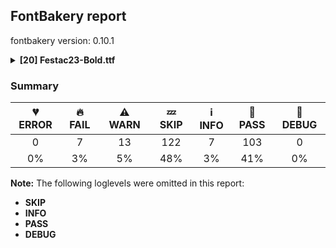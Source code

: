 ## FontBakery report

fontbakery version: 0.10.1

<details><summary><b>[20] Festac23-Bold.ttf</b></summary><div><details><summary>🔥 <b>FAIL:</b> Check copyright namerecords match license file. (<a href="https://font-bakery.readthedocs.io/en/stable/fontbakery/profiles/googlefonts.html#com.google.fonts/check/name/license">com.google.fonts/check/name/license</a>)</summary><div>


* 🔥 **FAIL** Font lacks NameID 13 (LICENSE DESCRIPTION). A proper licensing entry must be set. [code: missing]
</div></details><details><summary>🔥 <b>FAIL:</b> Copyright notices match canonical pattern in fonts (<a href="https://font-bakery.readthedocs.io/en/stable/fontbakery/profiles/googlefonts.html#com.google.fonts/check/font_copyright">com.google.fonts/check/font_copyright</a>)</summary><div>


* 🔥 **FAIL** Name Table entry: Copyright notices should match a pattern similar to: "Copyright 2019 The Familyname Project Authors (git url)"
But instead we have got:
"Copyright 2023 The SeventySeven Project  Oluseyi Olusanya David Udoh Eyiyemi Adegbite Mirko Velimirovic (git@github.com:Afrotype/festacrevival.git)" [code: bad-notice-format]
</div></details><details><summary>🔥 <b>FAIL:</b> Checking OS/2 usWinAscent & usWinDescent. (<a href="https://font-bakery.readthedocs.io/en/stable/fontbakery/profiles/universal.html#com.google.fonts/check/family/win_ascent_and_descent">com.google.fonts/check/family/win_ascent_and_descent</a>)</summary><div>


* 🔥 **FAIL** OS/2.usWinAscent value should be equal or greater than 878, but got 830 instead [code: ascent]
</div></details><details><summary>🔥 <b>FAIL:</b> Do we have the latest version of FontBakery installed? (<a href="https://font-bakery.readthedocs.io/en/stable/fontbakery/profiles/universal.html#com.google.fonts/check/fontbakery_version">com.google.fonts/check/fontbakery_version</a>)</summary><div>


* 🔥 **FAIL** Current FontBakery version is 0.10.1, while a newer 0.10.4 is already available. Please upgrade it with 'pip install -U fontbakery' [code: outdated-fontbakery]
</div></details><details><summary>🔥 <b>FAIL:</b> Font contains '.notdef' as its first glyph? (<a href="https://font-bakery.readthedocs.io/en/stable/fontbakery/profiles/universal.html#com.google.fonts/check/mandatory_glyphs">com.google.fonts/check/mandatory_glyphs</a>)</summary><div>


* 🔥 **FAIL** The '.notdef' glyph should contain a drawing, but it is blank. [code: notdef-is-blank]
</div></details><details><summary>🔥 <b>FAIL:</b> Checking with fontTools.ttx (<a href="https://font-bakery.readthedocs.io/en/stable/fontbakery/profiles/universal.html#com.google.fonts/check/ttx_roundtrip">com.google.fonts/check/ttx_roundtrip</a>)</summary><div>


* 🔥 **FAIL** name id 256 missing from name table
* 🔥 **FAIL** name id 257 missing from name table
* 🔥 **FAIL** name id 258 missing from name table
* 🔥 **FAIL** name id 259 missing from name table
</div></details><details><summary>🔥 <b>FAIL:</b> Check if each glyph has the recommended amount of contours. (<a href="https://font-bakery.readthedocs.io/en/stable/fontbakery/profiles/universal.html#com.google.fonts/check/contour_count">com.google.fonts/check/contour_count</a>)</summary><div>


* 🔥 **FAIL** The following glyphs have no contours even though they were expected to have some:

	- Glyph name: dollar	Expected: 1, 3 or 5

	- Glyph name: percent	Expected: 5

	- Glyph name: ampersand	Expected: 1, 2 or 3

	- Glyph name: plus	Expected: 1

	- Glyph name: less	Expected: 1

	- Glyph name: equal	Expected: 2

	- Glyph name: greater	Expected: 1

	- Glyph name: at	Expected: 2

	- Glyph name: asciicircum	Expected: 1

	- Glyph name: asciitilde	Expected: 1

	- Glyph name: cent	Expected: 1 or 2

	- Glyph name: currency	Expected: 2

	- Glyph name: yen	Expected: 1 or 2

	- Glyph name: brokenbar	Expected: 2

	- Glyph name: section	Expected: 2

	- Glyph name: copyright	Expected: 3

	- Glyph name: logicalnot	Expected: 1

	- Glyph name: registered	Expected: 3 or 4

	- Glyph name: plusminus	Expected: 1 or 2

	- Glyph name: paragraph	Expected: 1, 2 or 3

	- Glyph name: multiply	Expected: 1

	- Glyph name: germandbls	Expected: 1

	- Glyph name: eth	Expected: 2

	- Glyph name: divide	Expected: 3

	- Glyph name: thorn	Expected: 2

	- Glyph name: Hbar	Expected: 2

	- Glyph name: Lslash	Expected: 1

	- Glyph name: lslash	Expected: 1

	- Glyph name: Eng	Expected: 1

	- Glyph name: uni0181	Expected: 3

	- Glyph name: uni0187	Expected: 1

	- Glyph name: uni0188	Expected: 1

	- Glyph name: Dtail	Expected: 2

	- Glyph name: uni018A	Expected: 2

	- Glyph name: uni018E	Expected: 1

	- Glyph name: florin	Expected: 1

	- Glyph name: uni0193	Expected: 1

	- Glyph name: Gammalatin	Expected: 2

	- Glyph name: uni0198	Expected: 1

	- Glyph name: uni019A	Expected: 1

	- Glyph name: uni019B	Expected: 1

	- Glyph name: uni019C	Expected: 1

	- Glyph name: uni019D	Expected: 1

	- Glyph name: uni01A4	Expected: 2

	- Glyph name: uni01AC	Expected: 1

	- Glyph name: uni01AE	Expected: 1

	- Glyph name: Upsilonlatin	Expected: 1

	- Glyph name: uni01B2	Expected: 1

	- Glyph name: uni01B3	Expected: 1

	- Glyph name: uni01B4	Expected: 1

	- Glyph name: uni01B6	Expected: 1

	- Glyph name: uni01B9	Expected: 1

	- Glyph name: uni01C0	Expected: 1

	- Glyph name: uni01C1	Expected: 2

	- Glyph name: uni01C2	Expected: 1

	- Glyph name: uni01C3	Expected: 2

	- Glyph name: uni01E4	Expected: 1

	- Glyph name: uni01E5	Expected: 2

	- Glyph name: uni0220	Expected: 1

	- Glyph name: uni0222	Expected: 2

	- Glyph name: uni0223	Expected: 2

	- Glyph name: uni023C	Expected: 2

	- Glyph name: Glottalstopsmall	Expected: 1

	- Glyph name: uni0242	Expected: 1

	- Glyph name: uni0244	Expected: 2

	- Glyph name: uni0245	Expected: 1

	- Glyph name: uni0247	Expected: 4

	- Glyph name: uni0249	Expected: 2

	- Glyph name: uni024A	Expected: 2

	- Glyph name: uni024B	Expected: 2

	- Glyph name: uni024D	Expected: 1

	- Glyph name: uni024F	Expected: 2

	- Glyph name: uni0251	Expected: 2

	- Glyph name: uni02BB	Expected: 1

	- Glyph name: uni02BE	Expected: 1

	- Glyph name: uni02BF	Expected: 1

	- Glyph name: uni02CA	Expected: 1

	- Glyph name: uni02CB	Expected: 1

	- Glyph name: uni0E3F	Expected: 3 or 5

	- Glyph name: uni1E2B	Expected: 2

	- Glyph name: dagger	Expected: 1 or 2

	- Glyph name: daggerdbl	Expected: 1 or 3

	- Glyph name: perthousand	Expected: 6 or 7

	- Glyph name: uni20AA	Expected: 2

	- Glyph name: Euro	Expected: 1 or 2

	- Glyph name: uni20AD	Expected: 1

	- Glyph name: uni20B4	Expected: 1 or 2

	- Glyph name: uni20B9	Expected: 1

	- Glyph name: uni20BD	Expected: 2

	- Glyph name: partialdiff	Expected: 2

	- Glyph name: product	Expected: 1

	- Glyph name: summation	Expected: 1

	- Glyph name: minus	Expected: 1

	- Glyph name: radical	Expected: 1

	- Glyph name: infinity	Expected: 3

	- Glyph name: integral	Expected: 1

	- Glyph name: approxequal	Expected: 2

	- Glyph name: notequal	Expected: 1

	- Glyph name: lessequal	Expected: 2

	- Glyph name: greaterequal	Expected: 2

	- Glyph name: uniA78B	Expected: 1

	- Glyph name: uniA78C	Expected: 1

	- Glyph name: Eng	Expected: 1

	- Glyph name: Euro	Expected: 1 or 2

	- Glyph name: Hbar	Expected: 2

	- Glyph name: Lslash	Expected: 1

	- Glyph name: ampersand	Expected: 1, 2 or 3

	- Glyph name: approxequal	Expected: 2

	- Glyph name: asciicircum	Expected: 1

	- Glyph name: asciitilde	Expected: 1

	- Glyph name: at	Expected: 2

	- Glyph name: brokenbar	Expected: 2

	- Glyph name: cent	Expected: 1 or 2

	- Glyph name: copyright	Expected: 3

	- Glyph name: currency	Expected: 2

	- Glyph name: dagger	Expected: 1 or 2

	- Glyph name: daggerdbl	Expected: 1 or 3

	- Glyph name: divide	Expected: 3

	- Glyph name: dollar	Expected: 1, 3 or 5

	- Glyph name: equal	Expected: 2

	- Glyph name: eth	Expected: 2

	- Glyph name: germandbls	Expected: 1

	- Glyph name: greater	Expected: 1

	- Glyph name: greaterequal	Expected: 2

	- Glyph name: infinity	Expected: 3

	- Glyph name: integral	Expected: 1

	- Glyph name: less	Expected: 1

	- Glyph name: lessequal	Expected: 2

	- Glyph name: logicalnot	Expected: 1

	- Glyph name: lslash	Expected: 1

	- Glyph name: minus	Expected: 1

	- Glyph name: multiply	Expected: 1

	- Glyph name: notequal	Expected: 1

	- Glyph name: paragraph	Expected: 1, 2 or 3

	- Glyph name: partialdiff	Expected: 2

	- Glyph name: percent	Expected: 5

	- Glyph name: perthousand	Expected: 6 or 7

	- Glyph name: plus	Expected: 1

	- Glyph name: plusminus	Expected: 1 or 2

	- Glyph name: product	Expected: 1

	- Glyph name: radical	Expected: 1

	- Glyph name: registered	Expected: 3 or 4

	- Glyph name: section	Expected: 2

	- Glyph name: summation	Expected: 1

	- Glyph name: thorn	Expected: 2

	- Glyph name: uni0181	Expected: 3

	- Glyph name: uni0187	Expected: 1

	- Glyph name: uni0188	Expected: 1

	- Glyph name: uni018A	Expected: 2

	- Glyph name: uni018E	Expected: 1

	- Glyph name: uni0193	Expected: 1

	- Glyph name: uni0198	Expected: 1

	- Glyph name: uni019A	Expected: 1

	- Glyph name: uni019B	Expected: 1

	- Glyph name: uni019C	Expected: 1

	- Glyph name: uni019D	Expected: 1

	- Glyph name: uni01A4	Expected: 2

	- Glyph name: uni01AC	Expected: 1

	- Glyph name: uni01AE	Expected: 1

	- Glyph name: uni01B2	Expected: 1

	- Glyph name: uni01B3	Expected: 1

	- Glyph name: uni01B4	Expected: 1

	- Glyph name: uni01B6	Expected: 1

	- Glyph name: uni01B9	Expected: 1

	- Glyph name: uni01C0	Expected: 1

	- Glyph name: uni01C1	Expected: 2

	- Glyph name: uni01C2	Expected: 1

	- Glyph name: uni01C3	Expected: 2

	- Glyph name: uni01E4	Expected: 1

	- Glyph name: uni01E5	Expected: 2

	- Glyph name: uni0220	Expected: 1

	- Glyph name: uni0222	Expected: 2

	- Glyph name: uni0223	Expected: 2

	- Glyph name: uni023C	Expected: 2

	- Glyph name: uni0242	Expected: 1

	- Glyph name: uni0244	Expected: 2

	- Glyph name: uni0245	Expected: 1

	- Glyph name: uni0247	Expected: 4

	- Glyph name: uni0249	Expected: 2

	- Glyph name: uni024A	Expected: 2

	- Glyph name: uni024B	Expected: 2

	- Glyph name: uni024D	Expected: 1

	- Glyph name: uni024F	Expected: 2

	- Glyph name: uni0251	Expected: 2

	- Glyph name: uni02BB	Expected: 1

	- Glyph name: uni02BE	Expected: 1

	- Glyph name: uni02BF	Expected: 1

	- Glyph name: uni02CA	Expected: 1

	- Glyph name: uni02CB	Expected: 1

	- Glyph name: uni0E3F	Expected: 3 or 5

	- Glyph name: uni1E2B	Expected: 2

	- Glyph name: uni20AA	Expected: 2

	- Glyph name: uni20AD	Expected: 1

	- Glyph name: uni20B4	Expected: 1 or 2

	- Glyph name: uni20B9	Expected: 1

	- Glyph name: uni20BD	Expected: 2

	- Glyph name: uniA78B	Expected: 1

	- Glyph name: uniA78C	Expected: 1

	- Glyph name: yen	Expected: 1 or 2
 [code: no-contour]
* ⚠ **WARN** This check inspects the glyph outlines and detects the total number of contours in each of them. The expected values are infered from the typical ammounts of contours observed in a large collection of reference font families. The divergences listed below may simply indicate a significantly different design on some of your glyphs. On the other hand, some of these may flag actual bugs in the font such as glyphs mapped to an incorrect codepoint. Please consider reviewing the design and codepoint assignment of these to make sure they are correct.

The following glyphs do not have the recommended number of contours:

	- Glyph name: asterisk	Contours detected: 5	Expected: 1 or 4

	- Glyph name: guillemotright	Contours detected: 1	Expected: 2

	- Glyph name: Eth	Contours detected: 3	Expected: 2

	- Glyph name: aogonek	Contours detected: 3	Expected: 2

	- Glyph name: Dcroat	Contours detected: 3	Expected: 2

	- Glyph name: dcroat	Contours detected: 1	Expected: 2

	- Glyph name: eogonek	Contours detected: 3	Expected: 2

	- Glyph name: gbreve	Contours detected: 1	Expected: 3 or 4

	- Glyph name: gdotaccent	Contours detected: 1	Expected: 3 or 4

	- Glyph name: uni0123	Contours detected: 1	Expected: 3 or 4

	- Glyph name: oe	Contours detected: 2	Expected: 3

	- Glyph name: Uogonek	Contours detected: 2	Expected: 1

	- Glyph name: uogonek	Contours detected: 2	Expected: 1

	- Glyph name: uni0197	Contours detected: 2	Expected: 1

	- Glyph name: uni01B5	Contours detected: 2	Expected: 1

	- Glyph name: uni01E2	Contours detected: 1	Expected: 3

	- Glyph name: gcaron	Contours detected: 1	Expected: 3 or 4

	- Glyph name: uni01EA	Contours detected: 3	Expected: 2

	- Glyph name: uni01EB	Contours detected: 3	Expected: 2

	- Glyph name: uni01EC	Contours detected: 4	Expected: 3

	- Glyph name: uni01ED	Contours detected: 4	Expected: 3

	- Glyph name: uni01EF	Contours detected: 1	Expected: 2

	- Glyph name: uni01F5	Contours detected: 1	Expected: 3

	- Glyph name: Oslashacute	Contours detected: 1	Expected: 4

	- Glyph name: uni0202	Contours detected: 4	Expected: 3

	- Glyph name: uni0203	Contours detected: 4	Expected: 3

	- Glyph name: uni0206	Contours detected: 3	Expected: 2

	- Glyph name: uni0207	Contours detected: 4	Expected: 3

	- Glyph name: uni020A	Contours detected: 3	Expected: 2

	- Glyph name: uni020B	Contours detected: 3	Expected: 2

	- Glyph name: uni020E	Contours detected: 4	Expected: 3

	- Glyph name: uni020F	Contours detected: 4	Expected: 3

	- Glyph name: uni0212	Contours detected: 4	Expected: 3

	- Glyph name: uni0213	Contours detected: 3	Expected: 2

	- Glyph name: uni0216	Contours detected: 3	Expected: 2

	- Glyph name: uni0217	Contours detected: 3	Expected: 2

	- Glyph name: uni0228	Contours detected: 2	Expected: 1

	- Glyph name: uni0229	Contours detected: 3	Expected: 2

	- Glyph name: uni023D	Contours detected: 2	Expected: 1

	- Glyph name: uni0243	Contours detected: 4	Expected: 3

	- Glyph name: uni0246	Contours detected: 2	Expected: 3

	- Glyph name: uni0248	Contours detected: 2	Expected: 1

	- Glyph name: uni024C	Contours detected: 3	Expected: 2

	- Glyph name: uni0311	Contours detected: 2	Expected: 1

	- Glyph name: uni1E03	Contours detected: 1	Expected: 3

	- Glyph name: uni1E08	Contours detected: 3	Expected: 2

	- Glyph name: uni1E09	Contours detected: 3	Expected: 2

	- Glyph name: uni1E0B	Contours detected: 1	Expected: 3

	- Glyph name: uni1E0D	Contours detected: 1	Expected: 3

	- Glyph name: dmacronbelow	Contours detected: 1	Expected: 3

	- Glyph name: uni1E1C	Contours detected: 3	Expected: 2

	- Glyph name: uni1E1D	Contours detected: 4	Expected: 3

	- Glyph name: uni1E21	Contours detected: 1	Expected: 3 or 4

	- Glyph name: uni1E57	Contours detected: 1	Expected: 3

	- Glyph name: quotedblleft	Contours detected: 1	Expected: 2

	- Glyph name: quotedblbase	Contours detected: 1	Expected: 2

	- Glyph name: ellipsis	Contours detected: 1	Expected: 3

	- Glyph name: Dcroat	Contours detected: 3	Expected: 2

	- Glyph name: Eth	Contours detected: 3	Expected: 2

	- Glyph name: Oslashacute	Contours detected: 1	Expected: 4

	- Glyph name: Uogonek	Contours detected: 2	Expected: 1

	- Glyph name: aogonek	Contours detected: 3	Expected: 2

	- Glyph name: asterisk	Contours detected: 5	Expected: 1 or 4

	- Glyph name: dcroat	Contours detected: 1	Expected: 2

	- Glyph name: ellipsis	Contours detected: 1	Expected: 3

	- Glyph name: eogonek	Contours detected: 3	Expected: 2

	- Glyph name: gbreve	Contours detected: 1	Expected: 3 or 4

	- Glyph name: gcaron	Contours detected: 1	Expected: 3 or 4

	- Glyph name: gdotaccent	Contours detected: 1	Expected: 3 or 4

	- Glyph name: guillemotright	Contours detected: 1	Expected: 2

	- Glyph name: oe	Contours detected: 2	Expected: 3

	- Glyph name: quotedblbase	Contours detected: 1	Expected: 2

	- Glyph name: quotedblleft	Contours detected: 1	Expected: 2

	- Glyph name: uni0123	Contours detected: 1	Expected: 3 or 4

	- Glyph name: uni0197	Contours detected: 2	Expected: 1

	- Glyph name: uni01B5	Contours detected: 2	Expected: 1

	- Glyph name: uni01E2	Contours detected: 1	Expected: 3

	- Glyph name: uni01EC	Contours detected: 4	Expected: 3

	- Glyph name: uni01ED	Contours detected: 4	Expected: 3

	- Glyph name: uni01EF	Contours detected: 1	Expected: 2

	- Glyph name: uni0228	Contours detected: 2	Expected: 1

	- Glyph name: uni0229	Contours detected: 3	Expected: 2

	- Glyph name: uni023D	Contours detected: 2	Expected: 1

	- Glyph name: uni0243	Contours detected: 4	Expected: 3

	- Glyph name: uni0246	Contours detected: 2	Expected: 3

	- Glyph name: uni0248	Contours detected: 2	Expected: 1

	- Glyph name: uni024C	Contours detected: 3	Expected: 2

	- Glyph name: uni0311	Contours detected: 2	Expected: 1

	- Glyph name: uni1E03	Contours detected: 1	Expected: 3

	- Glyph name: uni1E08	Contours detected: 3	Expected: 2

	- Glyph name: uni1E09	Contours detected: 3	Expected: 2

	- Glyph name: uni1E0B	Contours detected: 1	Expected: 3

	- Glyph name: uni1E0D	Contours detected: 1	Expected: 3

	- Glyph name: uni1E1C	Contours detected: 3	Expected: 2

	- Glyph name: uni1E1D	Contours detected: 4	Expected: 3

	- Glyph name: uni1E21	Contours detected: 1	Expected: 3 or 4

	- Glyph name: uni1E57	Contours detected: 1	Expected: 3

	- Glyph name: uogonek	Contours detected: 2	Expected: 1
 [code: contour-count]
</div></details><details><summary>⚠ <b>WARN:</b> Checking OS/2 achVendID. (<a href="https://font-bakery.readthedocs.io/en/stable/fontbakery/profiles/googlefonts.html#com.google.fonts/check/vendor_id">com.google.fonts/check/vendor_id</a>)</summary><div>


* ⚠ **WARN** OS/2 VendorID value 'NONE' is not yet recognized. If you registered it recently, then it's safe to ignore this warning message. Otherwise, you should set it to your own unique 4 character code, and register it with Microsoft at https://www.microsoft.com/typography/links/vendorlist.aspx
 [code: unknown]
</div></details><details><summary>⚠ <b>WARN:</b> Check Google Fonts glyph coverage. (<a href="https://font-bakery.readthedocs.io/en/stable/fontbakery/profiles/googlefonts.html#com.google.fonts/check/glyph_coverage">com.google.fonts/check/glyph_coverage</a>)</summary><div>


* ⚠ **WARN** GF_TransLatin_Pinyin is almost fulfilled. Missing codepoints:

	- 0x1D3A (MODIFIER LETTER CAPITAL N)


	- 0x0114 (LATIN CAPITAL LETTER E WITH BREVE)


	- 0x012C (LATIN CAPITAL LETTER I WITH BREVE)


	- 0x014E (LATIN CAPITAL LETTER O WITH BREVE)


	- 0x0115 (LATIN SMALL LETTER E WITH BREVE)


	- 0x012D (LATIN SMALL LETTER I WITH BREVE)


	- 0x014F (LATIN SMALL LETTER O WITH BREVE)
 [code: missing-codepoints]
* ⚠ **WARN** GF_Latin_Beyond is almost fulfilled. Missing codepoints:

	- 0x03BB (GREEK SMALL LETTER LAMDA)


	- 0x03C7 (GREEK SMALL LETTER CHI)


	- 0x0108 (LATIN CAPITAL LETTER C WITH CIRCUMFLEX)


	- 0x011C (LATIN CAPITAL LETTER G WITH CIRCUMFLEX)


	- 0x0124 (LATIN CAPITAL LETTER H WITH CIRCUMFLEX)


	- 0x0134 (LATIN CAPITAL LETTER J WITH CIRCUMFLEX)


	- 0x015C (LATIN CAPITAL LETTER S WITH CIRCUMFLEX)


	- 0x0166 (LATIN CAPITAL LETTER T WITH STROKE)


	- 0x0162 (LATIN CAPITAL LETTER T WITH CEDILLA)


	- 0x0109 (LATIN SMALL LETTER C WITH CIRCUMFLEX)


	- 0x011D (LATIN SMALL LETTER G WITH CIRCUMFLEX)


	- 0x0125 (LATIN SMALL LETTER H WITH CIRCUMFLEX)


	- 0x01F0 (LATIN SMALL LETTER J WITH CARON)


	- 0x0135 (LATIN SMALL LETTER J WITH CIRCUMFLEX)


	- 0x0138 (LATIN SMALL LETTER KRA)


	- 0x015D (LATIN SMALL LETTER S WITH CIRCUMFLEX)


	- 0x0167 (LATIN SMALL LETTER T WITH STROKE)


	- 0x0163 (LATIN SMALL LETTER T WITH CEDILLA)


	- 0x02B8 (MODIFIER LETTER SMALL Y)


	- 0x1DBF (MODIFIER LETTER SMALL THETA)


	- 0x2144 (TURNED SANS-SERIF CAPITAL Y)


	- 0x0315 (COMBINING COMMA ABOVE RIGHT)


	- 0x0335 (COMBINING SHORT STROKE OVERLAY)


	- 0x02B9 (MODIFIER LETTER PRIME)


	- 0x02C8 (MODIFIER LETTER VERTICAL LINE)
 [code: missing-codepoints]
* ⚠ **WARN** GF_TransLatin_Arabic is almost fulfilled. Missing codepoints:

	- 0x1E96 (LATIN SMALL LETTER H WITH LINE BELOW)


	- 0x1E97 (LATIN SMALL LETTER T WITH DIAERESIS)


	- 0x02BD (MODIFIER LETTER REVERSED COMMA)
 [code: missing-codepoints]
</div></details><details><summary>⚠ <b>WARN:</b> Check for codepoints not covered by METADATA subsets. (<a href="https://font-bakery.readthedocs.io/en/stable/fontbakery/profiles/googlefonts.html#com.google.fonts/check/metadata/unreachable_subsetting">com.google.fonts/check/metadata/unreachable_subsetting</a>)</summary><div>


* ⚠ **WARN** The following codepoints supported by the font are not covered by
    any subsets defined in the font's metadata file, and will never
    be served. You can solve this by either manually adding additional
    subset declarations to METADATA.pb, or by editing the glyphset
    definitions.

 * U+02B0 MODIFIER LETTER SMALL H: not included in any glyphset definition
 * U+02B7 MODIFIER LETTER SMALL W: not included in any glyphset definition
 * U+02BE MODIFIER LETTER RIGHT HALF RING: not included in any glyphset definition
 * U+02BF MODIFIER LETTER LEFT HALF RING: not included in any glyphset definition
 * U+02C0 MODIFIER LETTER GLOTTAL STOP: not included in any glyphset definition
 * U+02C7 CARON: try adding one of: canadian-aboriginal, yi, tifinagh
 * U+02CA MODIFIER LETTER ACUTE ACCENT: not included in any glyphset definition
 * U+02CB MODIFIER LETTER GRAVE ACCENT: not included in any glyphset definition
 * U+02D7 MODIFIER LETTER MINUS SIGN: not included in any glyphset definition
 * U+02D8 BREVE: try adding one of: canadian-aboriginal, yi
 * U+02D9 DOT ABOVE: try adding one of: canadian-aboriginal, yi
 * U+02DB OGONEK: try adding one of: canadian-aboriginal, yi
 * U+02DD DOUBLE ACUTE ACCENT: not included in any glyphset definition
 * U+02EE MODIFIER LETTER DOUBLE APOSTROPHE: not included in any glyphset definition
 * U+0302 COMBINING CIRCUMFLEX ACCENT: try adding one of: math, cherokee, coptic, tifinagh
 * U+0306 COMBINING BREVE: try adding one of: tifinagh, old-permic
 * U+0307 COMBINING DOT ABOVE: try adding one of: malayalam, tifinagh, canadian-aboriginal, math, syriac, tai-le, old-permic, coptic
 * U+030A COMBINING RING ABOVE: try adding syriac
 * U+030B COMBINING DOUBLE ACUTE ACCENT: try adding one of: cherokee, osage
 * U+030C COMBINING CARON: try adding one of: cherokee, tai-le
 * U+030D COMBINING VERTICAL LINE ABOVE: not included in any glyphset definition
 * U+030F COMBINING DOUBLE GRAVE ACCENT: not included in any glyphset definition
 * U+0310 COMBINING CANDRABINDU: not included in any glyphset definition
 * U+0311 COMBINING INVERTED BREVE: try adding coptic
 * U+0312 COMBINING TURNED COMMA ABOVE: not included in any glyphset definition
 * U+0313 COMBINING COMMA ABOVE: try adding old-permic
 * U+0325 COMBINING RING BELOW: try adding syriac
 * U+0326 COMBINING COMMA BELOW: not included in any glyphset definition
 * U+0327 COMBINING CEDILLA: not included in any glyphset definition
 * U+0328 COMBINING OGONEK: not included in any glyphset definition
 * U+032D COMBINING CIRCUMFLEX ACCENT BELOW: try adding syriac
 * U+032E COMBINING BREVE BELOW: try adding syriac
 * U+032F COMBINING INVERTED BREVE BELOW: not included in any glyphset definition
 * U+0330 COMBINING TILDE BELOW: try adding one of: cherokee, math, syriac
 * U+0331 COMBINING MACRON BELOW: try adding one of: caucasian-albanian, tifinagh, gothic, cherokee, syriac
 * U+0332 COMBINING LOW LINE: not included in any glyphset definition
 * U+0334 COMBINING TILDE OVERLAY: not included in any glyphset definition
 * U+0358 COMBINING DOT ABOVE RIGHT: try adding osage
 * U+0E3F THAI CURRENCY SYMBOL BAHT: try adding thai
 * U+1D58 MODIFIER LETTER SMALL U: not included in any glyphset definition
 * U+1D5B MODIFIER LETTER SMALL V: not included in any glyphset definition
 * U+1D7D LATIN SMALL LETTER P WITH STROKE: not included in any glyphset definition
 * U+1DBB MODIFIER LETTER SMALL Z: not included in any glyphset definition
 * U+1DC4 COMBINING MACRON-ACUTE: not included in any glyphset definition
 * U+1DC5 COMBINING GRAVE-MACRON: not included in any glyphset definition
 * U+1DC6 COMBINING MACRON-GRAVE: not included in any glyphset definition
 * U+1DC7 COMBINING ACUTE-MACRON: not included in any glyphset definition
 * U+1DCA COMBINING LATIN SMALL LETTER R BELOW: not included in any glyphset definition
 * U+1EA1 LATIN SMALL LETTER A WITH DOT BELOW: try adding vietnamese
 * U+1EAC LATIN CAPITAL LETTER A WITH CIRCUMFLEX AND DOT BELOW: try adding vietnamese
 * U+1EAD LATIN SMALL LETTER A WITH CIRCUMFLEX AND DOT BELOW: try adding vietnamese
 * U+1EB8 LATIN CAPITAL LETTER E WITH DOT BELOW: try adding vietnamese
 * U+1EB9 LATIN SMALL LETTER E WITH DOT BELOW: try adding vietnamese
 * U+1EBC LATIN CAPITAL LETTER E WITH TILDE: try adding vietnamese
 * U+1EBD LATIN SMALL LETTER E WITH TILDE: try adding vietnamese
 * U+1EC6 LATIN CAPITAL LETTER E WITH CIRCUMFLEX AND DOT BELOW: try adding vietnamese
 * U+1EC7 LATIN SMALL LETTER E WITH CIRCUMFLEX AND DOT BELOW: try adding vietnamese
 * U+1ECA LATIN CAPITAL LETTER I WITH DOT BELOW: try adding vietnamese
 * U+1ECB LATIN SMALL LETTER I WITH DOT BELOW: try adding vietnamese
 * U+1ECC LATIN CAPITAL LETTER O WITH DOT BELOW: try adding vietnamese
 * U+1ECD LATIN SMALL LETTER O WITH DOT BELOW: try adding vietnamese
 * U+1ED8 LATIN CAPITAL LETTER O WITH CIRCUMFLEX AND DOT BELOW: try adding vietnamese
 * U+1ED9 LATIN SMALL LETTER O WITH CIRCUMFLEX AND DOT BELOW: try adding vietnamese
 * U+1EE4 LATIN CAPITAL LETTER U WITH DOT BELOW: try adding vietnamese
 * U+1EE5 LATIN SMALL LETTER U WITH DOT BELOW: try adding vietnamese
 * U+2021 DOUBLE DAGGER: try adding adlam
 * U+2030 PER MILLE SIGN: try adding adlam
 * U+207F SUPERSCRIPT LATIN SMALL LETTER N: not included in any glyphset definition
 * U+2202 PARTIAL DIFFERENTIAL: try adding math
 * U+220F N-ARY PRODUCT: try adding math
 * U+2211 N-ARY SUMMATION: try adding math
 * U+221A SQUARE ROOT: try adding math
 * U+221E INFINITY: try adding math
 * U+222B INTEGRAL: try adding math
 * U+2248 ALMOST EQUAL TO: try adding math
 * U+2260 NOT EQUAL TO: try adding math
 * U+2264 LESS-THAN OR EQUAL TO: try adding math
 * U+2265 GREATER-THAN OR EQUAL TO: try adding math
 * U+AB53 LATIN SMALL LETTER CHI: not included in any glyphset definition
 * U+FB01 LATIN SMALL LIGATURE FI: not included in any glyphset definition

Or you can add the above codepoints to one of the subsets supported by the font: `cyrillic-ext`, `latin`, `latin-ext` [code: unreachable-subsetting]
</div></details><details><summary>⚠ <b>WARN:</b> Is there kerning info for non-ligated sequences? (<a href="https://font-bakery.readthedocs.io/en/stable/fontbakery/profiles/googlefonts.html#com.google.fonts/check/kerning_for_non_ligated_sequences">com.google.fonts/check/kerning_for_non_ligated_sequences</a>)</summary><div>


* ⚠ **WARN** GPOS table lacks kerning info for the following non-ligated sequences:

	- f + f

	- f + i

	- t + t [code: lacks-kern-info]
</div></details><details><summary>⚠ <b>WARN:</b> Ensure Stylistic Sets have description. (<a href="https://font-bakery.readthedocs.io/en/stable/fontbakery/profiles/googlefonts.html#com.google.fonts/check/stylisticset_description">com.google.fonts/check/stylisticset_description</a>)</summary><div>


* ⚠ **WARN** The stylistic set ss10 lacks a description string on the 'name' table. [code: missing-description]
</div></details><details><summary>⚠ <b>WARN:</b> Ensure fonts have ScriptLangTags declared on the 'meta' table. (<a href="https://font-bakery.readthedocs.io/en/stable/fontbakery/profiles/googlefonts.html#com.google.fonts/check/meta/script_lang_tags">com.google.fonts/check/meta/script_lang_tags</a>)</summary><div>


* ⚠ **WARN** This font file does not have a 'meta' table. [code: lacks-meta-table]
</div></details><details><summary>⚠ <b>WARN:</b> Check font contains no unreachable glyphs (<a href="https://font-bakery.readthedocs.io/en/stable/fontbakery/profiles/universal.html#com.google.fonts/check/unreachable_glyphs">com.google.fonts/check/unreachable_glyphs</a>)</summary><div>


* ⚠ **WARN** The following glyphs could not be reached by codepoint or substitution rules:

	- D.001

	- Z.ss01

	- asterisk_node

	- d.001
 [code: unreachable-glyphs]
</div></details><details><summary>⚠ <b>WARN:</b> Are any segments inordinately short? (<a href="https://font-bakery.readthedocs.io/en/stable/fontbakery/profiles/<Section: Outline Correctness Checks>.html#com.google.fonts/check/outline_short_segments">com.google.fonts/check/outline_short_segments</a>)</summary><div>


* ⚠ **WARN** The following glyphs have segments which seem very short:

	* zero (U+0030) contains a short segment L<<238.0,554.0>--<238.0,554.0>>

	* zero (U+0030) contains a short segment L<<274.0,554.0>--<274.0,554.0>>

	* seven (U+0037) contains a short segment L<<215.0,554.0>--<215.0,554.0>>

	* eight (U+0038) contains a short segment L<<230.0,-1.0>--<230.0,-1.0>>

	* eight (U+0038) contains a short segment B<<177.5,261.5>-<172.0,265.0>-<167.0,268.0>>

	* X (U+0058) contains a short segment L<<355.0,306.0>--<362.0,301.0>>

	* x (U+0078) contains a short segment B<<298.0,0.0>-<298.0,0.0>-<298.5,5.5>>

	* uni01AD (U+01AD) contains a short segment L<<235.0,280.0>--<235.0,270.0>>

	* uni01B8 (U+01B8) contains a short segment L<<315.0,322.0>--<314.0,322.0>>

	* uni0266 (U+0266) contains a short segment L<<29.0,385.0>--<30.0,385.0>>

	* uni0266 (U+0266) contains a short segment L<<30.0,385.0>--<30.0,387.0>>

	* uni1E8A (U+1E8A) contains a short segment L<<355.0,306.0>--<362.0,301.0>>

	* uni1E8C (U+1E8C) contains a short segment L<<355.0,306.0>--<362.0,301.0>> [code: found-short-segments]
</div></details><details><summary>⚠ <b>WARN:</b> Do any segments have colinear vectors? (<a href="https://font-bakery.readthedocs.io/en/stable/fontbakery/profiles/<Section: Outline Correctness Checks>.html#com.google.fonts/check/outline_colinear_vectors">com.google.fonts/check/outline_colinear_vectors</a>)</summary><div>


* ⚠ **WARN** The following glyphs have colinear vectors:

	* eng (U+014B): L<<454.0,200.0>--<454.0,0.0>> -> L<<454.0,0.0>--<453.0,-63.0>>

	* g (U+0067): L<<270.0,36.0>--<271.0,54.0>> -> L<<271.0,54.0>--<271.0,366.0>>

	* seven (U+0037): L<<10.0,553.0>--<215.0,554.0>> -> L<<215.0,554.0>--<215.0,554.0>>

	* seven (U+0037): L<<215.0,554.0>--<215.0,554.0>> -> L<<215.0,554.0>--<385.0,554.0>>

	* uni0199 (U+0199): L<<30.0,0.0>--<30.0,324.0>> -> L<<30.0,324.0>--<31.0,387.0>>

	* uni0233 (U+0233): L<<275.0,31.0>--<276.0,52.0>> -> L<<276.0,52.0>--<276.0,400.0>>

	* uni1E8F (U+1E8F): L<<275.0,31.0>--<276.0,52.0>> -> L<<276.0,52.0>--<276.0,400.0>>

	* uni1EF9 (U+1EF9): L<<275.0,31.0>--<276.0,52.0>> -> L<<276.0,52.0>--<276.0,400.0>>

	* uniA727 (U+A727): L<<454.0,200.0>--<454.0,0.0>> -> L<<454.0,0.0>--<453.0,-63.0>>

	* y (U+0079): L<<275.0,31.0>--<276.0,52.0>> -> L<<276.0,52.0>--<276.0,400.0>>

	* yacute (U+00FD): L<<275.0,31.0>--<276.0,52.0>> -> L<<276.0,52.0>--<276.0,400.0>>

	* ycircumflex (U+0177): L<<275.0,31.0>--<276.0,52.0>> -> L<<276.0,52.0>--<276.0,400.0>>

	* ydieresis (U+00FF): L<<275.0,31.0>--<276.0,52.0>> -> L<<276.0,52.0>--<276.0,400.0>>

	* ygrave (U+1EF3): L<<275.0,31.0>--<276.0,52.0>> -> L<<276.0,52.0>--<276.0,400.0>>

	* zero (U+0030): L<<238.0,554.0>--<238.0,554.0>> -> L<<238.0,554.0>--<256.0,554.0>>

	* zero (U+0030): L<<238.0,554.0>--<256.0,554.0>> -> L<<256.0,554.0>--<274.0,554.0>>

	* zero (U+0030): L<<256.0,554.0>--<274.0,554.0>> -> L<<274.0,554.0>--<274.0,554.0>>

	* zero (U+0030): L<<274.0,554.0>--<274.0,554.0>> -> L<<274.0,554.0>--<432.0,553.0>>

	* zero (U+0030): L<<80.0,553.0>--<238.0,554.0>> -> L<<238.0,554.0>--<238.0,554.0>> [code: found-colinear-vectors]
</div></details><details><summary>⚠ <b>WARN:</b> Do outlines contain any jaggy segments? (<a href="https://font-bakery.readthedocs.io/en/stable/fontbakery/profiles/<Section: Outline Correctness Checks>.html#com.google.fonts/check/outline_jaggy_segments">com.google.fonts/check/outline_jaggy_segments</a>)</summary><div>


* ⚠ **WARN** The following glyphs have jaggy segments:

	* eight (U+0038): L<<230.0,-1.0>--<230.0,-1.0>>/L<<230.0,-1.0>--<71.0,0.0>> = 0.36034606338677005

	* uni0190 (U+0190): L<<137.0,554.0>--<359.0,554.0>>/B<<359.0,554.0>-<317.0,550.0>-<284.5,527.0>> = 5.4403320310054815 [code: found-jaggy-segments]
</div></details><details><summary>⚠ <b>WARN:</b> Do outlines contain any semi-vertical or semi-horizontal lines? (<a href="https://font-bakery.readthedocs.io/en/stable/fontbakery/profiles/<Section: Outline Correctness Checks>.html#com.google.fonts/check/outline_semi_vertical">com.google.fonts/check/outline_semi_vertical</a>)</summary><div>


* ⚠ **WARN** The following glyphs have semi-vertical/semi-horizontal lines:

	* B (U+0042): L<<417.0,-1.0>--<40.0,-2.0>>

	* Bmacronbelow (U+1E06): L<<417.0,-1.0>--<40.0,-2.0>>

	* C (U+0043): L<<129.0,554.0>--<354.0,553.0>>

	* C (U+0043): L<<354.0,-1.0>--<129.0,0.0>>

	* Cacute (U+0106): L<<129.0,554.0>--<354.0,553.0>>

	* Cacute (U+0106): L<<354.0,-1.0>--<129.0,0.0>>

	* Ccaron (U+010C): L<<129.0,554.0>--<354.0,553.0>>

	* Ccaron (U+010C): L<<354.0,-1.0>--<129.0,0.0>>

	* Ccedilla (U+00C7): L<<129.0,554.0>--<354.0,553.0>>

	* Ccedilla (U+00C7): L<<354.0,-1.0>--<129.0,0.0>>

	* Cdotaccent (U+010A): L<<129.0,554.0>--<354.0,553.0>>

	* Cdotaccent (U+010A): L<<354.0,-1.0>--<129.0,0.0>>

	* E (U+0045): L<<376.0,0.0>--<40.0,-2.0>>

	* E (U+0045): L<<40.0,552.0>--<376.0,554.0>>

	* Eacute (U+00C9): L<<376.0,0.0>--<40.0,-2.0>>

	* Eacute (U+00C9): L<<40.0,552.0>--<376.0,554.0>>

	* Ecaron (U+011A): L<<376.0,0.0>--<40.0,-2.0>>

	* Ecaron (U+011A): L<<40.0,552.0>--<376.0,554.0>>

	* Ecircumflex (U+00CA): L<<376.0,0.0>--<40.0,-2.0>>

	* Ecircumflex (U+00CA): L<<40.0,552.0>--<376.0,554.0>>

	* Edieresis (U+00CB): L<<376.0,0.0>--<40.0,-2.0>>

	* Edieresis (U+00CB): L<<40.0,552.0>--<376.0,554.0>>

	* Edotaccent (U+0116): L<<376.0,0.0>--<40.0,-2.0>>

	* Edotaccent (U+0116): L<<40.0,552.0>--<376.0,554.0>>

	* Egrave (U+00C8): L<<376.0,0.0>--<40.0,-2.0>>

	* Egrave (U+00C8): L<<40.0,552.0>--<376.0,554.0>>

	* Emacron (U+0112): L<<376.0,0.0>--<40.0,-2.0>>

	* Emacron (U+0112): L<<40.0,552.0>--<376.0,554.0>>

	* Eogonek (U+0118): L<<376.0,0.0>--<40.0,-2.0>>

	* Eogonek (U+0118): L<<40.0,552.0>--<376.0,554.0>>

	* G (U+0047): L<<326.0,34.0>--<327.0,288.0>>

	* G (U+0047): L<<496.0,288.0>--<495.0,-74.0>>

	* Gbreve (U+011E): L<<326.0,34.0>--<327.0,288.0>>

	* Gbreve (U+011E): L<<496.0,288.0>--<495.0,-74.0>>

	* Gcaron (U+01E6): L<<326.0,34.0>--<327.0,288.0>>

	* Gcaron (U+01E6): L<<496.0,288.0>--<495.0,-74.0>>

	* Gdotaccent (U+0120): L<<326.0,34.0>--<327.0,288.0>>

	* Gdotaccent (U+0120): L<<496.0,288.0>--<495.0,-74.0>>

	* Q (U+0051): L<<428.0,-127.0>--<215.0,-126.0>>

	* R (U+0052): L<<209.0,517.0>--<210.0,306.0>>

	* Racute (U+0154): L<<209.0,517.0>--<210.0,306.0>>

	* Rcaron (U+0158): L<<209.0,517.0>--<210.0,306.0>>

	* Rmacronbelow (U+1E5E): L<<209.0,517.0>--<210.0,306.0>>

	* W (U+0057): L<<304.0,199.0>--<301.0,554.0>>

	* W (U+0057): L<<474.0,554.0>--<475.0,199.0>>

	* Wacute (U+1E82): L<<304.0,199.0>--<301.0,554.0>>

	* Wacute (U+1E82): L<<474.0,554.0>--<475.0,199.0>>

	* Wcircumflex (U+0174): L<<304.0,199.0>--<301.0,554.0>>

	* Wcircumflex (U+0174): L<<474.0,554.0>--<475.0,199.0>>

	* Wdieresis (U+1E84): L<<304.0,199.0>--<301.0,554.0>>

	* Wdieresis (U+1E84): L<<474.0,554.0>--<475.0,199.0>>

	* Wgrave (U+1E80): L<<304.0,199.0>--<301.0,554.0>>

	* Wgrave (U+1E80): L<<474.0,554.0>--<475.0,199.0>>

	* Y (U+0059): L<<257.0,204.0>--<92.0,203.0>>

	* Y (U+0059): L<<364.0,-1.0>--<156.0,0.0>>

	* Yacute (U+00DD): L<<257.0,204.0>--<92.0,203.0>>

	* Yacute (U+00DD): L<<364.0,-1.0>--<156.0,0.0>>

	* Ycircumflex (U+0176): L<<257.0,204.0>--<92.0,203.0>>

	* Ycircumflex (U+0176): L<<364.0,-1.0>--<156.0,0.0>>

	* Ydieresis (U+0178): L<<257.0,204.0>--<92.0,203.0>>

	* Ydieresis (U+0178): L<<364.0,-1.0>--<156.0,0.0>>

	* Ygrave (U+1EF2): L<<257.0,204.0>--<92.0,203.0>>

	* Ygrave (U+1EF2): L<<364.0,-1.0>--<156.0,0.0>>

	* Z (U+005A): L<<350.0,1.0>--<123.0,0.0>>

	* Zacute (U+0179): L<<350.0,1.0>--<123.0,0.0>>

	* Zcaron (U+017D): L<<350.0,1.0>--<123.0,0.0>>

	* Zdotaccent (U+017B): L<<350.0,1.0>--<123.0,0.0>>

	* Zmacronbelow (U+1E94): L<<350.0,1.0>--<123.0,0.0>>

	* eight (U+0038): L<<230.0,-1.0>--<71.0,0.0>>

	* ij (U+0133): L<<441.0,400.0>--<440.0,-7.0>>

	* j (U+006A): L<<206.0,400.0>--<205.0,-7.0>>

	* seven (U+0037): L<<10.0,553.0>--<215.0,554.0>>

	* seven (U+0037): L<<226.0,434.0>--<10.0,433.0>>

	* seven (U+0037): L<<282.0,0.0>--<82.0,-1.0>>

	* sterling (U+00A3): L<<204.0,554.0>--<411.0,553.0>>

	* uni0122 (U+0122): L<<326.0,34.0>--<327.0,288.0>>

	* uni0122 (U+0122): L<<496.0,288.0>--<495.0,-74.0>>

	* uni0156 (U+0156): L<<209.0,517.0>--<210.0,306.0>>

	* uni018F (U+018F): L<<222.0,408.0>--<42.0,409.0>>

	* uni01A5 (U+01A5): L<<30.0,-154.0>--<31.0,387.0>>

	* uni01A9 (U+01A9): L<<353.0,554.0>--<352.0,436.0>>

	* uni01B5 (U+01B5): L<<350.0,1.0>--<123.0,0.0>>

	* uni01F4 (U+01F4): L<<326.0,34.0>--<327.0,288.0>>

	* uni01F4 (U+01F4): L<<496.0,288.0>--<495.0,-74.0>>

	* uni0204 (U+0204): L<<376.0,0.0>--<40.0,-2.0>>

	* uni0204 (U+0204): L<<40.0,552.0>--<376.0,554.0>>

	* uni0206 (U+0206): L<<376.0,0.0>--<40.0,-2.0>>

	* uni0206 (U+0206): L<<40.0,552.0>--<376.0,554.0>>

	* uni0210 (U+0210): L<<209.0,517.0>--<210.0,306.0>>

	* uni0212 (U+0212): L<<209.0,517.0>--<210.0,306.0>>

	* uni0228 (U+0228): L<<376.0,0.0>--<40.0,-2.0>>

	* uni0228 (U+0228): L<<40.0,552.0>--<376.0,554.0>>

	* uni0232 (U+0232): L<<257.0,204.0>--<92.0,203.0>>

	* uni0232 (U+0232): L<<364.0,-1.0>--<156.0,0.0>>

	* uni0237 (U+0237): L<<252.0,400.0>--<251.0,-27.0>>

	* uni023B (U+023B): L<<129.0,554.0>--<354.0,553.0>>

	* uni023B (U+023B): L<<354.0,-1.0>--<129.0,0.0>>

	* uni0243 (U+0243): L<<417.0,-1.0>--<40.0,-2.0>>

	* uni0246 (U+0246): L<<376.0,0.0>--<40.0,-2.0>>

	* uni0246 (U+0246): L<<40.0,552.0>--<376.0,554.0>>

	* uni024C (U+024C): L<<209.0,517.0>--<210.0,306.0>>

	* uni024E (U+024E): L<<257.0,204.0>--<92.0,203.0>>

	* uni024E (U+024E): L<<364.0,-1.0>--<156.0,0.0>>

	* uni1DBB (U+1DBB): L<<357.0,1.0>--<119.0,0.0>>

	* uni1E02 (U+1E02): L<<417.0,-1.0>--<40.0,-2.0>>

	* uni1E04 (U+1E04): L<<417.0,-1.0>--<40.0,-2.0>>

	* uni1E08 (U+1E08): L<<129.0,554.0>--<354.0,553.0>>

	* uni1E08 (U+1E08): L<<354.0,-1.0>--<129.0,0.0>>

	* uni1E14 (U+1E14): L<<376.0,0.0>--<40.0,-2.0>>

	* uni1E14 (U+1E14): L<<40.0,552.0>--<376.0,554.0>>

	* uni1E16 (U+1E16): L<<376.0,0.0>--<40.0,-2.0>>

	* uni1E16 (U+1E16): L<<40.0,552.0>--<376.0,554.0>>

	* uni1E18 (U+1E18): L<<376.0,0.0>--<40.0,-2.0>>

	* uni1E18 (U+1E18): L<<40.0,552.0>--<376.0,554.0>>

	* uni1E1A (U+1E1A): L<<376.0,0.0>--<40.0,-2.0>>

	* uni1E1A (U+1E1A): L<<40.0,552.0>--<376.0,554.0>>

	* uni1E1C (U+1E1C): L<<376.0,0.0>--<40.0,-2.0>>

	* uni1E1C (U+1E1C): L<<40.0,552.0>--<376.0,554.0>>

	* uni1E20 (U+1E20): L<<326.0,34.0>--<327.0,288.0>>

	* uni1E20 (U+1E20): L<<496.0,288.0>--<495.0,-74.0>>

	* uni1E58 (U+1E58): L<<209.0,517.0>--<210.0,306.0>>

	* uni1E5A (U+1E5A): L<<209.0,517.0>--<210.0,306.0>>

	* uni1E5C (U+1E5C): L<<209.0,517.0>--<210.0,306.0>>

	* uni1E86 (U+1E86): L<<304.0,199.0>--<301.0,554.0>>

	* uni1E86 (U+1E86): L<<474.0,554.0>--<475.0,199.0>>

	* uni1E88 (U+1E88): L<<304.0,199.0>--<301.0,554.0>>

	* uni1E88 (U+1E88): L<<474.0,554.0>--<475.0,199.0>>

	* uni1E8E (U+1E8E): L<<257.0,204.0>--<92.0,203.0>>

	* uni1E8E (U+1E8E): L<<364.0,-1.0>--<156.0,0.0>>

	* uni1E90 (U+1E90): L<<350.0,1.0>--<123.0,0.0>>

	* uni1E91 (U+1E91): L<<357.0,1.0>--<119.0,0.0>>

	* uni1E92 (U+1E92): L<<350.0,1.0>--<123.0,0.0>>

	* uni1E93 (U+1E93): L<<357.0,1.0>--<119.0,0.0>>

	* uni1EB8 (U+1EB8): L<<376.0,0.0>--<40.0,-2.0>>

	* uni1EB8 (U+1EB8): L<<40.0,552.0>--<376.0,554.0>>

	* uni1EBC (U+1EBC): L<<376.0,0.0>--<40.0,-2.0>>

	* uni1EBC (U+1EBC): L<<40.0,552.0>--<376.0,554.0>>

	* uni1EC6 (U+1EC6): L<<376.0,0.0>--<40.0,-2.0>>

	* uni1EC6 (U+1EC6): L<<40.0,552.0>--<376.0,554.0>>

	* uni1EF8 (U+1EF8): L<<257.0,204.0>--<92.0,203.0>>

	* uni1EF8 (U+1EF8): L<<364.0,-1.0>--<156.0,0.0>>

	* z (U+007A): L<<357.0,1.0>--<119.0,0.0>>

	* zacute (U+017A): L<<357.0,1.0>--<119.0,0.0>>

	* zcaron (U+017E): L<<357.0,1.0>--<119.0,0.0>>

	* zdotaccent (U+017C): L<<357.0,1.0>--<119.0,0.0>>

	* zero (U+0030): L<<256.0,0.0>--<80.0,-1.0>>

	* zero (U+0030): L<<274.0,554.0>--<432.0,553.0>>

	* zero (U+0030): L<<432.0,-1.0>--<256.0,0.0>>

	* zero (U+0030): L<<80.0,553.0>--<238.0,554.0>>

	* zmacronbelow (U+1E95): L<<357.0,1.0>--<119.0,0.0>> [code: found-semi-vertical]
</div></details><details><summary>⚠ <b>WARN:</b> Ensure dotted circle glyph is present and can attach marks. (<a href="https://font-bakery.readthedocs.io/en/stable/fontbakery/profiles/<Section: Shaping Checks>.html#com.google.fonts/check/dotted_circle">com.google.fonts/check/dotted_circle</a>)</summary><div>


* ⚠ **WARN** No dotted circle glyph present [code: missing-dotted-circle]
</div></details><details><summary>⚠ <b>WARN:</b> Ensure soft_dotted characters lose their dot when combined with marks that replace the dot. (<a href="https://font-bakery.readthedocs.io/en/stable/fontbakery/profiles/<Section: Shaping Checks>.html#com.google.fonts/check/soft_dotted">com.google.fonts/check/soft_dotted</a>)</summary><div>


* ⚠ **WARN** The dot of soft dotted characters used in orthographies _must_ disappear in the following strings: i᷆ i᷇ į̀ į́ į̂ į̃ į̄ į̌ ɨ̀ ɨ́ ɨ̂ ɨ̃ ɨ̄ ɨ̈ ɨ̋ ɨ̌ ɨ̏ ɨ̧̀ ɨ̧́ ɨ̧̂ ɨ̧̌ ɨ̱̀ ɨ̱́ ɨ̱̈ ị̀ ị́ ị̂ ị̃ ị̄

The dot of soft dotted characters _should_ disappear in other cases, for example: i᷄ i᷅ i̥᷄ i̥᷅ i̥᷆ i̥᷇ i̦᷄ i̦᷅ i̦᷆ i̦᷇ i̧᷄ i̧᷅ i̧᷆ i̧᷇ i̩᷄ i̩᷅ i̩᷆ i̩᷇ i̭᷄ i̭᷅

Your font fully covers the following languages that require the soft-dotted feature: Dutch (Latn, 31,709,104 speakers), Navajo (Latn, 166,319 speakers), Lithuanian (Latn, 2,357,094 speakers). 

Your font does *not* cover the following languages that require the soft-dotted feature: Nateni (Latn, 100,000 speakers), Dan (Latn, 1,099,244 speakers), Igbo (Latn, 27,823,640 speakers), Aghem (Latn, 38,843 speakers), Ukrainian (Cyrl, 29,273,587 speakers), Ebira (Latn, 2,200,000 speakers), Koonzime (Latn, 40,000 speakers), Avokaya (Latn, 100,000 speakers), Kom (Latn, 360,685 speakers), Belarusian (Cyrl, 10,064,517 speakers), Ma’di (Latn, 584,000 speakers), Lugbara (Latn, 2,200,000 speakers), Ejagham (Latn, 120,000 speakers), Basaa (Latn, 332,940 speakers). [code: soft-dotted]
</div></details><br></div></details>

### Summary

| 💔 ERROR | 🔥 FAIL | ⚠ WARN | 💤 SKIP | ℹ INFO | 🍞 PASS | 🔎 DEBUG |
|:-----:|:----:|:----:|:----:|:----:|:----:|:----:|
| 0 | 7 | 13 | 122 | 7 | 103 | 0 |
| 0% | 3% | 5% | 48% | 3% | 41% | 0% |

**Note:** The following loglevels were omitted in this report:
* **SKIP**
* **INFO**
* **PASS**
* **DEBUG**
